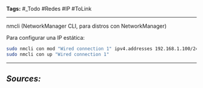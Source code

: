 **Tags:** #_Todo
#Redes #IP #ToLink 
- - -
nmcli (NetworkManager CLI, para distros con NetworkManager)

Para configurar una IP estática:
```bash
sudo nmcli con mod "Wired connection 1" ipv4.addresses 192.168.1.100/24 ipv4.gateway 192.168.1.1 ipv4.dns "8.8.8.8" ipv4.method manual
sudo nmcli con up "Wired connection 1"
```
- - - 
## ***Sources:***
